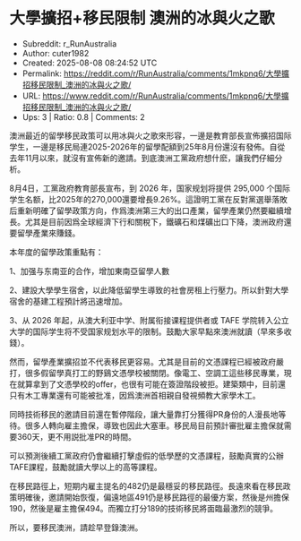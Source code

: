 # 大學擴招+移民限制 澳洲的冰與火之歌

- Subreddit: r_RunAustralia
- Author: cuter1982
- Created: 2025-08-08 08:24:52 UTC
- Permalink: https://reddit.com/r/RunAustralia/comments/1mkpnq6/大學擴招移民限制_澳洲的冰與火之歌/
- URL: https://www.reddit.com/r/RunAustralia/comments/1mkpnq6/大學擴招移民限制_澳洲的冰與火之歌/
- Ups: 3 | Ratio: 0.8 | Comments: 2


澳洲最近的留學移民政策可以用冰與火之歌來形容，一邊是教育部長宣佈擴招国际学生，一邊是移民局連2025-2026年的留學配額到25年8月份還沒有發佈。自從去年11月以來，就沒有宣佈新的邀請。到底澳洲工黨政府想什麽，讓我們仔細分析。

8月4日，工黨政府教育部長宣布，到 2026 年，国家规划将提供 295,000
个国际学生名额，比2025年的270,000還要增長9.26%。這證明工黨在反對黨選舉落敗后重新明確了留學政策方向，作爲澳洲第三大的出口產業，留學產業仍然要繼續增長。尤其是目前因爲全球經濟下行和關稅下，鐵礦石和煤礦出口下降，澳洲政府還要留學產業來賺錢。

本年度的留學政策重點有：

1、加强与东南亚的合作，增加東南亞留學人數

2、建設大學學生宿舍，以此降低留學生導致的社會房租上行壓力。所以針對大學宿舍的基建工程預計將迅速增加。

3、从 2026 年起，从澳大利亚中学、附属衔接课程提供者或 TAFE
学院转入公立大学的国际学生将不受国家规划水平的限制。鼓勵大家早點來澳洲就讀（早來多收錢）。

然而，留學產業擴招並不代表移民更容易。尤其是目前的文憑課程已經被政府嚴打，很多假留學真打工的野鷄文憑學校被關閉。像電工、空調工這些移民專業，現在就算拿到了文憑學校的offer，也很有可能在簽證階段被拒。建築類中，目前還只有木工專業還有可能被批准，因爲澳洲首相親自發視頻教大家學木工。

同時技術移民的邀請目前還在暫停階段，讓大量靠打分獲得PR身份的人漫長地等待。很多人轉向雇主擔保，導致也因此大塞車。移民局目前預計審批雇主擔保就需要360天，更不用説批准PR的時間。

可以預測後續工黨政府仍會繼續打擊虛假的低學歷的文憑課程，鼓勵真實的公辦TAFE課程，鼓勵就讀大學以上的高等課程。

在移民路徑上，短期内雇主提名的482仍是最穩妥的移民路徑。長遠來看在移民政策明確後，邀請開始恢復，偏遠地區491仍是移民路徑的最優方案，然後是州擔保190，然後是雇主擔保494。而獨立打分189的技術移民將面臨最激烈的競爭。

所以，要移民澳洲，請趁早登錄澳洲。

